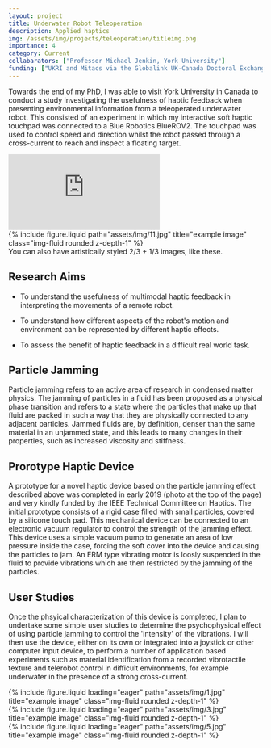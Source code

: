 ```yaml
---
layout: project
title: Underwater Robot Teleoperation
description: Applied haptics
img: /assets/img/projects/teleoperation/titleimg.png
importance: 4
category: Current
collabarators: ["Professor Michael Jenkin, York University"]
funding: ["UKRI and Mitacs via the Globalink UK-Canada Doctoral Exchange Scheme", "NSERC National Canadian Field Robotics Network"]
---
```


Towards the end of my PhD, I was able to visit York University in Canada to conduct a study investigating the usefulness of haptic feedback when presenting environmental information from a teleoperated underwater robot. This consisted of an experiment in which my interactive soft haptic touchpad was connected to a Blue Robotics BlueROV2. The touchpad was used to control speed and direction whilst the robot passed through a cross-current to reach and inspect a floating target.


<div class="row justify-content-sm-center">
    <div class="col-sm-8 mt-3 mt-md-0">
        <iframe src="https://www.youtube.com/embed/w6L7Tt3TXJQ?si=84AtMMp7kMtTnApE" title="YouTube video player" frameborder="0" allow="accelerometer; autoplay; clipboard-write; encrypted-media; gyroscope; picture-in-picture; web-share" referrerpolicy="strict-origin-when-cross-origin" allowfullscreen></iframe>
    </div>
    <div class="col-sm-4 mt-3 mt-md-0">
        {% include figure.liquid path="assets/img/11.jpg" title="example image" class="img-fluid rounded z-depth-1" %}
    </div>
</div>
<div class="caption">
    You can also have artistically styled 2/3 + 1/3 images, like these.
</div>


## Research Aims
- To understand the usefulness of multimodal haptic feedback in interpreting the movements of a remote robot.

- To understand how different aspects of the robot's motion and environment can be represented by different haptic effects.

- To assess the benefit of haptic feedback in a difficult real world task.


## Particle Jamming

Particle jamming refers to an active area of research in condensed matter physics. The jamming of particles in a fluid has been proposed as a physical phase transition and refers to a state where the particles that make up that fluid are packed in such a way that they are physically connected to any adjacent particles. Jammed fluids are, by definition, denser than the same material in an unjammed state, and this leads to many changes in their properties, such as increased viscosity and stiffness.


## Prorotype Haptic Device

A prototype for a novel haptic device based on the particle jamming effect described above was completed in early 2019 (photo at the top of the page) and very kindly funded by the IEEE Technical Committee on Haptics. The initial prototype consists of a rigid case filled with small particles, covered by a silicone touch pad. This mechanical device can be connected to an electronic vacuum regulator to control the strength of the jamming effect. This device uses a simple vacuum pump to generate an area of low pressure inside the case, forcing the soft cover into the device and causing the particles to jam. An ERM type vibrating motor is loosly suspended in the fluid to provide vibrations which are then restricted by the jamming of the particles.


## User Studies

Once the phsyical characterization of this device is completed, I plan to undertake some simple user studies to determine the psychophysical effect of using particle jamming to control the 'intensity' of the vibrations. I will then use the device, either on its own or integrated into a joystick or other computer input device, to perform a number of application based experiments such as material identification from a recorded vibrotactile texture and telerobot control in difficult environments, for example underwater in the presence of a strong cross-current.


<div class="row">
    <div class="col-sm mt-3 mt-md-0">
        {% include figure.liquid loading="eager" path="assets/img/1.jpg" title="example image" class="img-fluid rounded z-depth-1" %}
    </div>
    <div class="col-sm mt-3 mt-md-0">
        {% include figure.liquid loading="eager" path="assets/img/3.jpg" title="example image" class="img-fluid rounded z-depth-1" %}
    </div>
    <div class="col-sm mt-3 mt-md-0">
        {% include figure.liquid loading="eager" path="assets/img/5.jpg" title="example image" class="img-fluid rounded z-depth-1" %}
    </div>
</div>


